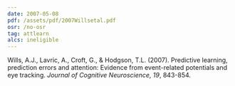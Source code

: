 ```yaml
---
date: 2007-05-08
pdf: /assets/pdf/2007Willsetal.pdf
osr: /no-osr
tag: attlearn
alcs: ineligible
---
```


Wills, A.J., Lavric, A., Croft, G., & Hodgson, T.L. (2007). Predictive learning, prediction errors and attention: Evidence from event-related potentials and eye tracking. _Journal of Cognitive Neuroscience, 19_, 843-854.



